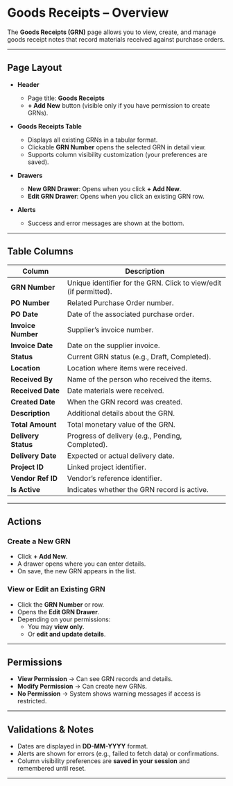 # Goods Receipts – Overview

The **Goods Receipts (GRN)** page allows you to view, create, and manage goods receipt notes that record materials received against purchase orders.

---

## Page Layout

- **Header**

  - Page title: **Goods Receipts**
  - **+ Add New** button (visible only if you have permission to create GRNs).

- **Goods Receipts Table**

  - Displays all existing GRNs in a tabular format.
  - Clickable **GRN Number** opens the selected GRN in detail view.
  - Supports column visibility customization (your preferences are saved).

- **Drawers**

  - **New GRN Drawer**: Opens when you click **+ Add New**.
  - **Edit GRN Drawer**: Opens when you click an existing GRN row.

- **Alerts**
  - Success and error messages are shown at the bottom.

---

## Table Columns

| Column              | Description                                                       |
| ------------------- | ----------------------------------------------------------------- |
| **GRN Number**      | Unique identifier for the GRN. Click to view/edit (if permitted). |
| **PO Number**       | Related Purchase Order number.                                    |
| **PO Date**         | Date of the associated purchase order.                            |
| **Invoice Number**  | Supplier’s invoice number.                                        |
| **Invoice Date**    | Date on the supplier invoice.                                     |
| **Status**          | Current GRN status (e.g., Draft, Completed).                      |
| **Location**        | Location where items were received.                               |
| **Received By**     | Name of the person who received the items.                        |
| **Received Date**   | Date materials were received.                                     |
| **Created Date**    | When the GRN record was created.                                  |
| **Description**     | Additional details about the GRN.                                 |
| **Total Amount**    | Total monetary value of the GRN.                                  |
| **Delivery Status** | Progress of delivery (e.g., Pending, Completed).                  |
| **Delivery Date**   | Expected or actual delivery date.                                 |
| **Project ID**      | Linked project identifier.                                        |
| **Vendor Ref ID**   | Vendor’s reference identifier.                                    |
| **Is Active**       | Indicates whether the GRN record is active.                       |

---

## Actions

### Create a New GRN

- Click **+ Add New**.
- A drawer opens where you can enter details.
- On save, the new GRN appears in the list.

### View or Edit an Existing GRN

- Click the **GRN Number** or row.
- Opens the **Edit GRN Drawer**.
- Depending on your permissions:
  - You may **view only**.
  - Or **edit and update details**.

---

## Permissions

- **View Permission** → Can see GRN records and details.
- **Modify Permission** → Can create new GRNs.
- **No Permission** → System shows warning messages if access is restricted.

---

## Validations & Notes

- Dates are displayed in **DD-MM-YYYY** format.
- Alerts are shown for errors (e.g., failed to fetch data) or confirmations.
- Column visibility preferences are **saved in your session** and remembered until reset.

---
